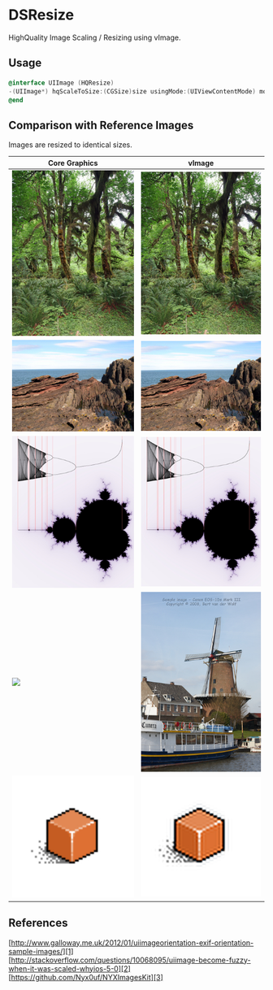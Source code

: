 DSResize
========

HighQuality Image Scaling / Resizing using vImage.


Usage
------

```objectivec
@interface UIImage (HQResize)
-(UIImage*) hqScaleToSize:(CGSize)size usingMode:(UIViewContentMode) mode;
@end
```

Comparison with Reference Images
--------------------------------

Images are resized to identical sizes.

| Core Graphics | vImage |
|---------------|--------|
| ![](https://raw.githubusercontent.com/darcwader/DSResize/master/Images/Comparison/49B809AF-E4DB-4081-A660-7EB9CD44E5F3_normal.jpg) | ![](https://raw.githubusercontent.com/darcwader/DSResize/master/Images/Comparison/49B809AF-E4DB-4081-A660-7EB9CD44E5F3_hq.jpg) |
| ![](https://raw.githubusercontent.com/darcwader/DSResize/master/Images/Comparison/89B0395A-CDB8-482D-96F6-481F5A6EDEA3_normal.jpg) | ![](https://raw.githubusercontent.com/darcwader/DSResize/master/Images/Comparison/89B0395A-CDB8-482D-96F6-481F5A6EDEA3_hq.jpg) |
| ![](https://raw.githubusercontent.com/darcwader/DSResize/master/Images/Comparison/A4C20094-1380-4D9A-AAE4-DC22FBDA960F_normal.jpg) | ![](https://raw.githubusercontent.com/darcwader/DSResize/master/Images/Comparison/A4C20094-1380-4D9A-AAE4-DC22FBDA960F_hq.jpg) |
| ![](https://raw.githubusercontent.com/darcwader/DSResize/master/Images/Comparison/C64FDE85-B104-413D-88FB-75717A5A2FCD_nromal.jpg) | ![](https://raw.githubusercontent.com/darcwader/DSResize/master/Images/Comparison/C64FDE85-B104-413D-88FB-75717A5A2FCD_hq.jpg) |
| ![](https://raw.githubusercontent.com/darcwader/DSResize/master/Images/Comparison/6434C234-6810-4C5A-AB12-FE87DC770E83_normal.jpg) | ![](https://raw.githubusercontent.com/darcwader/DSResize/master/Images/Comparison/6434C234-6810-4C5A-AB12-FE87DC770E83_hq.jpg) |




References
-----------

[http://www.galloway.me.uk/2012/01/uiimageorientation-exif-orientation-sample-images/][1]
[http://stackoverflow.com/questions/10068095/uiimage-become-fuzzy-when-it-was-scaled-whyios-5-0][2]
[https://github.com/Nyx0uf/NYXImagesKit][3]
